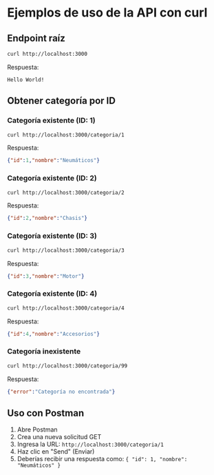 # Ejemplos de uso de la API con curl

## Endpoint raíz
```bash
curl http://localhost:3000
```
Respuesta:
```
Hello World!
```

## Obtener categoría por ID

### Categoría existente (ID: 1)
```bash
curl http://localhost:3000/categoria/1
```
Respuesta:
```json
{"id":1,"nombre":"Neumáticos"}
```

### Categoría existente (ID: 2)
```bash
curl http://localhost:3000/categoria/2
```
Respuesta:
```json
{"id":2,"nombre":"Chasis"}
```

### Categoría existente (ID: 3)
```bash
curl http://localhost:3000/categoria/3
```
Respuesta:
```json
{"id":3,"nombre":"Motor"}
```

### Categoría existente (ID: 4)
```bash
curl http://localhost:3000/categoria/4
```
Respuesta:
```json
{"id":4,"nombre":"Accesorios"}
```

### Categoría inexistente
```bash
curl http://localhost:3000/categoria/99
```
Respuesta:
```json
{"error":"Categoría no encontrada"}
```

## Uso con Postman

1. Abre Postman
2. Crea una nueva solicitud GET
3. Ingresa la URL: `http://localhost:3000/categoria/1`
4. Haz clic en "Send" (Enviar)
5. Deberías recibir una respuesta como: `{ "id": 1, "nombre": "Neumáticos" }`